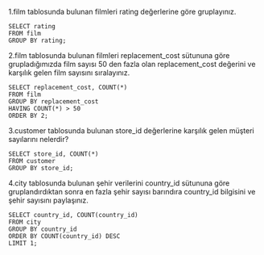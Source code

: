 1.film tablosunda bulunan filmleri rating değerlerine göre gruplayınız.  
```
SELECT rating
FROM film
GROUP BY rating;
```

2.film tablosunda bulunan filmleri replacement_cost sütununa göre grupladığımızda film sayısı 50 den fazla olan replacement_cost değerini
ve karşılık gelen film sayısını sıralayınız.   
```
SELECT replacement_cost, COUNT(*)
FROM film
GROUP BY replacement_cost
HAVING COUNT(*) > 50
ORDER BY 2;
```

3.customer tablosunda bulunan store_id değerlerine karşılık gelen müşteri sayılarını nelerdir?   
```
SELECT store_id, COUNT(*)
FROM customer
GROUP BY store_id;
```

4.city tablosunda bulunan şehir verilerini country_id sütununa göre gruplandırdıktan sonra en fazla şehir sayısı barındıra country_id bilgisini
ve şehir sayısını paylaşınız.   
```
SELECT country_id, COUNT(country_id)
FROM city
GROUP BY country_id
ORDER BY COUNT(country_id) DESC
LIMIT 1;
```
